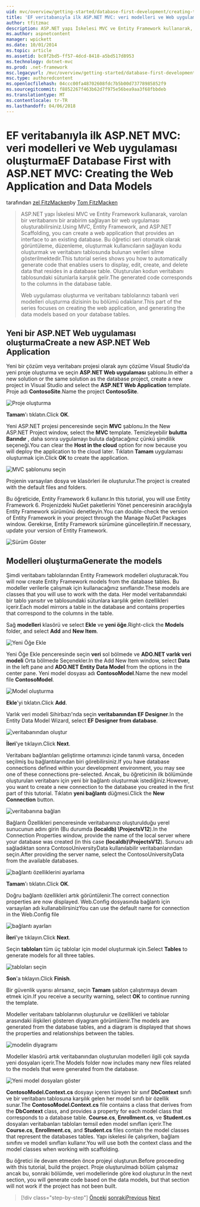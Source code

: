 ```yaml
---
uid: mvc/overview/getting-started/database-first-development/creating-the-web-application
title: 'EF veritabanıyla ilk ASP.NET MVC: veri modelleri ve Web uygulaması oluşturma | Microsoft Docs'
author: tfitzmac
description: ASP.NET yapı İskelesi MVC ve Entity Framework kullanarak, varolan bir veritabanını bir arabirim sağlayan bir web uygulaması oluşturabilirsiniz. Bu öğretici seri...
ms.author: aspnetcontent
manager: wpickett
ms.date: 10/01/2014
ms.topic: article
ms.assetid: bc8f2bd5-ff57-4dcd-8418-a5bd517d8953
ms.technology: dotnet-mvc
ms.prod: .net-framework
msc.legacyurl: /mvc/overview/getting-started/database-first-development/creating-the-web-application
msc.type: authoredcontent
ms.openlocfilehash: 04ccc00fa48702608fdc7b5b00d73778985852f9
ms.sourcegitcommit: f8852267f463b62d7f975e56bea9aa3f68fbbdeb
ms.translationtype: MT
ms.contentlocale: tr-TR
ms.lasthandoff: 04/06/2018
---
```

<a name="ef-database-first-with-aspnet-mvc-creating-the-web-application-and-data-models"></a><span data-ttu-id="47c5a-104">EF veritabanıyla ilk ASP.NET MVC: veri modelleri ve Web uygulaması oluşturma</span><span class="sxs-lookup"><span data-stu-id="47c5a-104">EF Database First with ASP.NET MVC: Creating the Web Application and Data Models</span></span>
====================
<span data-ttu-id="47c5a-105">tarafından [zel FitzMacken](https://github.com/tfitzmac)</span><span class="sxs-lookup"><span data-stu-id="47c5a-105">by [Tom FitzMacken](https://github.com/tfitzmac)</span></span>

> <span data-ttu-id="47c5a-106">ASP.NET yapı İskelesi MVC ve Entity Framework kullanarak, varolan bir veritabanını bir arabirim sağlayan bir web uygulaması oluşturabilirsiniz.</span><span class="sxs-lookup"><span data-stu-id="47c5a-106">Using MVC, Entity Framework, and ASP.NET Scaffolding, you can create a web application that provides an interface to an existing database.</span></span> <span data-ttu-id="47c5a-107">Bu öğretici seri otomatik olarak görüntüleme, düzenleme, oluşturmak kullanıcıların sağlayan kodu oluşturmak ve veritabanı tablosunda bulunan verileri silme gösterilmektedir.</span><span class="sxs-lookup"><span data-stu-id="47c5a-107">This tutorial series shows you how to automatically generate code that enables users to display, edit, create, and delete data that resides in a database table.</span></span> <span data-ttu-id="47c5a-108">Oluşturulan kodun veritabanı tablosundaki sütunlarla karşılık gelir.</span><span class="sxs-lookup"><span data-stu-id="47c5a-108">The generated code corresponds to the columns in the database table.</span></span>
> 
> <span data-ttu-id="47c5a-109">Web uygulaması oluşturma ve veritabanı tablolarınızı tabanlı veri modelleri oluşturma dizisinin bu bölümü odaklanır.</span><span class="sxs-lookup"><span data-stu-id="47c5a-109">This part of the series focuses on creating the web application, and generating the data models based on your database tables.</span></span>


## <a name="create-a-new-aspnet-web-application"></a><span data-ttu-id="47c5a-110">Yeni bir ASP.NET Web uygulaması oluşturma</span><span class="sxs-lookup"><span data-stu-id="47c5a-110">Create a new ASP.NET Web Application</span></span>

<span data-ttu-id="47c5a-111">Yeni bir çözüm veya veritabanı projesi olarak aynı çözüme Visual Studio'da yeni proje oluşturma ve seçin **ASP.NET Web uygulaması** şablonu.</span><span class="sxs-lookup"><span data-stu-id="47c5a-111">In either a new solution or the same solution as the database project, create a new project in Visual Studio and select the **ASP.NET Web Application** template.</span></span> <span data-ttu-id="47c5a-112">Proje adı **ContosoSite**.</span><span class="sxs-lookup"><span data-stu-id="47c5a-112">Name the project **ContosoSite**.</span></span>

![Proje oluşturma](creating-the-web-application/_static/image1.png)

<span data-ttu-id="47c5a-114">**Tamam**'ı tıklatın.</span><span class="sxs-lookup"><span data-stu-id="47c5a-114">Click **OK**.</span></span>

<span data-ttu-id="47c5a-115">Yeni ASP.NET projesi penceresinde seçin **MVC** şablonu.</span><span class="sxs-lookup"><span data-stu-id="47c5a-115">In the New ASP.NET Project window, select the **MVC** template.</span></span> <span data-ttu-id="47c5a-116">Temizleyebilir **bulutta Barındır** , daha sonra uygulamayı buluta dağıtacağınız çünkü şimdilik seçeneği.</span><span class="sxs-lookup"><span data-stu-id="47c5a-116">You can clear the **Host in the cloud** option for now because you will deploy the application to the cloud later.</span></span> <span data-ttu-id="47c5a-117">Tıklatın **Tamam** uygulaması oluşturmak için.</span><span class="sxs-lookup"><span data-stu-id="47c5a-117">Click **OK** to create the application.</span></span>

![MVC şablonunu seçin](creating-the-web-application/_static/image2.png)

<span data-ttu-id="47c5a-119">Projenin varsayılan dosya ve klasörleri ile oluşturulur.</span><span class="sxs-lookup"><span data-stu-id="47c5a-119">The project is created with the default files and folders.</span></span>

<span data-ttu-id="47c5a-120">Bu öğreticide, Entity Framework 6 kullanır.</span><span class="sxs-lookup"><span data-stu-id="47c5a-120">In this tutorial, you will use Entity Framework 6.</span></span> <span data-ttu-id="47c5a-121">Projenizdeki NuGet paketlerini Yönet penceresinin aracılığıyla Entity Framework sürümünü denetleyin.</span><span class="sxs-lookup"><span data-stu-id="47c5a-121">You can double-check the version of Entity Framework in your project through the Manage NuGet Packages window.</span></span> <span data-ttu-id="47c5a-122">Gerekirse, Entity Framework sürümüne güncelleştirin.</span><span class="sxs-lookup"><span data-stu-id="47c5a-122">If necessary, update your version of Entity Framework.</span></span>

![Sürüm Göster](creating-the-web-application/_static/image3.png)

## <a name="generate-the-models"></a><span data-ttu-id="47c5a-124">Modelleri oluşturma</span><span class="sxs-lookup"><span data-stu-id="47c5a-124">Generate the models</span></span>

<span data-ttu-id="47c5a-125">Şimdi veritabanı tablolarından Entity Framework modelleri oluşturacak.</span><span class="sxs-lookup"><span data-stu-id="47c5a-125">You will now create Entity Framework models from the database tables.</span></span> <span data-ttu-id="47c5a-126">Bu modeller verilerle çalışmak için kullanacağınız sınıflarıdır.</span><span class="sxs-lookup"><span data-stu-id="47c5a-126">These models are classes that you will use to work with the data.</span></span> <span data-ttu-id="47c5a-127">Her model veritabanındaki bir tablo yansıtır ve tablosundaki sütunlara karşılık gelen özellikleri içerir.</span><span class="sxs-lookup"><span data-stu-id="47c5a-127">Each model mirrors a table in the database and contains properties that correspond to the columns in the table.</span></span>

<span data-ttu-id="47c5a-128">Sağ **modelleri** klasörü ve select **Ekle** ve **yeni öğe**.</span><span class="sxs-lookup"><span data-stu-id="47c5a-128">Right-click the **Models** folder, and select **Add** and **New Item**.</span></span>

![Yeni Öğe Ekle](creating-the-web-application/_static/image4.png)

<span data-ttu-id="47c5a-130">Yeni Öğe Ekle penceresinde seçin **veri** sol bölmede ve **ADO.NET varlık veri modeli** Orta bölmede Seçenekler.</span><span class="sxs-lookup"><span data-stu-id="47c5a-130">In the Add New Item window, select **Data** in the left pane and **ADO.NET Entity Data Model** from the options in the center pane.</span></span> <span data-ttu-id="47c5a-131">Yeni model dosyası adı **ContosoModel**.</span><span class="sxs-lookup"><span data-stu-id="47c5a-131">Name the new model file **ContosoModel**.</span></span>

![Model oluşturma](creating-the-web-application/_static/image5.png)

<span data-ttu-id="47c5a-133">**Ekle**'yi tıklatın.</span><span class="sxs-lookup"><span data-stu-id="47c5a-133">Click **Add**.</span></span>

<span data-ttu-id="47c5a-134">Varlık veri modeli Sihirbazı'nda seçin **veritabanından EF Designer**.</span><span class="sxs-lookup"><span data-stu-id="47c5a-134">In the Entity Data Model Wizard, select **EF Designer from database**.</span></span>

![veritabanından oluştur](creating-the-web-application/_static/image6.png)

<span data-ttu-id="47c5a-136">**İleri**'ye tıklayın.</span><span class="sxs-lookup"><span data-stu-id="47c5a-136">Click **Next**.</span></span>

<span data-ttu-id="47c5a-137">Veritabanı bağlantıları geliştirme ortamınızı içinde tanımlı varsa, önceden seçilmiş bu bağlantılarından biri görebilirsiniz.</span><span class="sxs-lookup"><span data-stu-id="47c5a-137">If you have database connections defined within your development environment, you may see one of these connections pre-selected.</span></span> <span data-ttu-id="47c5a-138">Ancak, bu öğreticinin ilk bölümünde oluşturulan veritabanı için yeni bir bağlantı oluşturmak istediğiniz.</span><span class="sxs-lookup"><span data-stu-id="47c5a-138">However, you want to create a new connection to the database you created in the first part of this tutorial.</span></span> <span data-ttu-id="47c5a-139">Tıklatın **yeni bağlantı** düğmesi.</span><span class="sxs-lookup"><span data-stu-id="47c5a-139">Click the **New Connection** button.</span></span>

![veritabanına bağlan](creating-the-web-application/_static/image7.png)

<span data-ttu-id="47c5a-141">Bağlantı Özellikleri penceresinde veritabanınızı oluşturulduğu yerel sunucunun adını girin (Bu durumda **(localdb) \ProjectsV12**).</span><span class="sxs-lookup"><span data-stu-id="47c5a-141">In the Connection Properties window, provide the name of the local server where your database was created (in this case **(localdb)\ProjectsV12**).</span></span> <span data-ttu-id="47c5a-142">Sunucu adı sağladıktan sonra ContosoUniversityData kullanılabilir veritabanlarından seçin.</span><span class="sxs-lookup"><span data-stu-id="47c5a-142">After providing the server name, select the ContosoUniversityData from the available databases.</span></span>

![bağlantı özelliklerini ayarlama](creating-the-web-application/_static/image8.png)

<span data-ttu-id="47c5a-144">**Tamam**'ı tıklatın.</span><span class="sxs-lookup"><span data-stu-id="47c5a-144">Click **OK**.</span></span>

<span data-ttu-id="47c5a-145">Doğru bağlantı özellikleri artık görüntülenir.</span><span class="sxs-lookup"><span data-stu-id="47c5a-145">The correct connection properties are now displayed.</span></span> <span data-ttu-id="47c5a-146">Web.Config dosyasında bağlantı için varsayılan adı kullanabilirsiniz</span><span class="sxs-lookup"><span data-stu-id="47c5a-146">You can use the default name for connection in the Web.Config file</span></span>

![bağlantı ayarları](creating-the-web-application/_static/image9.png)

<span data-ttu-id="47c5a-148">**İleri**'ye tıklayın.</span><span class="sxs-lookup"><span data-stu-id="47c5a-148">Click **Next**.</span></span>

<span data-ttu-id="47c5a-149">Seçin **tabloları** tüm üç tablolar için model oluşturmak için.</span><span class="sxs-lookup"><span data-stu-id="47c5a-149">Select **Tables** to generate models for all three tables.</span></span>

![tabloları seçin](creating-the-web-application/_static/image10.png)

<span data-ttu-id="47c5a-151">**Son**'a tıklayın.</span><span class="sxs-lookup"><span data-stu-id="47c5a-151">Click **Finish**.</span></span>

<span data-ttu-id="47c5a-152">Bir güvenlik uyarısı alırsanız, seçin **Tamam** şablon çalıştırmaya devam etmek için.</span><span class="sxs-lookup"><span data-stu-id="47c5a-152">If you receive a security warning, select **OK** to continue running the template.</span></span>

<span data-ttu-id="47c5a-153">Modeller veritabanı tablolarının oluşturulur ve özellikleri ve tablolar arasındaki ilişkileri gösteren diyagram görüntülenir.</span><span class="sxs-lookup"><span data-stu-id="47c5a-153">The models are generated from the database tables, and a diagram is displayed that shows the properties and relationships between the tables.</span></span>

![modelin diyagramı](creating-the-web-application/_static/image11.png)

<span data-ttu-id="47c5a-155">Modeller klasörü artık veritabanından oluşturulan modelleri ilgili çok sayıda yeni dosyaları içerir.</span><span class="sxs-lookup"><span data-stu-id="47c5a-155">The Models folder now includes many new files related to the models that were generated from the database.</span></span>

![Yeni model dosyaları göster](creating-the-web-application/_static/image12.png)

<span data-ttu-id="47c5a-157">**ContosoModel.Context.cs** dosyayı içeren türeyen bir sınıf **DbContext** sınıfı ve bir veritabanı tablosuna karşılık gelen her model sınıfı bir özellik sunar.</span><span class="sxs-lookup"><span data-stu-id="47c5a-157">The **ContosoModel.Context.cs** file contains a class that derives from the **DbContext** class, and provides a property for each model class that corresponds to a database table.</span></span> <span data-ttu-id="47c5a-158">**Course.cs**, **Enrollment.cs**, ve **Student.cs** dosyaları veritabanları tabloları temsil eden model sınıfları içerir.</span><span class="sxs-lookup"><span data-stu-id="47c5a-158">The **Course.cs**, **Enrollment.cs**, and **Student.cs** files contain the model classes that represent the databases tables.</span></span> <span data-ttu-id="47c5a-159">Yapı iskelesi ile çalışırken, bağlam sınıfını ve modeli sınıfları kullanır.</span><span class="sxs-lookup"><span data-stu-id="47c5a-159">You will use both the context class and the model classes when working with scaffolding.</span></span>

<span data-ttu-id="47c5a-160">Bu öğretici ile devam etmeden önce projeyi oluşturun.</span><span class="sxs-lookup"><span data-stu-id="47c5a-160">Before proceeding with this tutorial, build the project.</span></span> <span data-ttu-id="47c5a-161">Proje oluşturulmadı bölüm çalışmaz ancak bu, sonraki bölümde, veri modellerinde göre kod oluşturur.</span><span class="sxs-lookup"><span data-stu-id="47c5a-161">In the next section, you will generate code based on the data models, but that section will not work if the project has not been built.</span></span>

> [!div class="step-by-step"]
> <span data-ttu-id="47c5a-162">[Önceki](setting-up-database.md)
> [sonraki](generating-views.md)</span><span class="sxs-lookup"><span data-stu-id="47c5a-162">[Previous](setting-up-database.md)
[Next](generating-views.md)</span></span>
